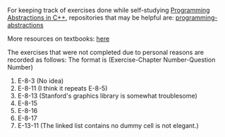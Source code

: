 For keeping track of exercises done while self-studying [Programming Abstractions in C++](https://web.stanford.edu/class/archive/cs/cs106b/cs106b.1136/materials/CS106BX-Reader.pdf), repositories that may be helpful are: [programming-abstractions](https://github.com/heavy3/programming-abstractions)

More resources on textbooks: [here](https://media.pearsoncmg.com/bc/abp/cs-resources/products/product.html#product,isbn=0133454843)


The exercises that were not completed due to personal reasons are recorded as follows:
The format is (Exercise-Chapter Number-Question Number)
1. E-8-3 (No idea)
2. E-8-11 (I think it repeats E-8-5)
3. E-8-13 (Stanford's graphics library is somewhat troublesome)
4. E-8-15
5. E-8-16
6. E-8-17
7. E-13-11 (The linked list contains no dummy cell is not elegant.)
